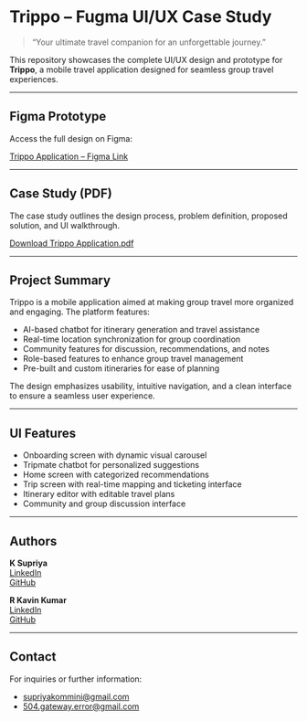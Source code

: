 # Trippo – Fugma UI/UX Case Study

> “Your ultimate travel companion for an unforgettable journey.”

This repository showcases the complete UI/UX design and prototype for **Trippo**, a mobile travel application designed for seamless group travel experiences.

---

## Figma Prototype

Access the full design on Figma:

[Trippo Application – Figma Link](https://www.figma.com/design/osGBGIx22MxYxPvfp5MQBO/Trippo-Application?node-id=0-1&t=cdgP6ws495W2r3S4-1)

---

## Case Study (PDF)

The case study outlines the design process, problem definition, proposed solution, and UI walkthrough.

[Download Trippo Application.pdf](Trippo-Application.pdf)

---

## Project Summary

Trippo is a mobile application aimed at making group travel more organized and engaging. The platform features:

- AI-based chatbot for itinerary generation and travel assistance
- Real-time location synchronization for group coordination
- Community features for discussion, recommendations, and notes
- Role-based features to enhance group travel management
- Pre-built and custom itineraries for ease of planning

The design emphasizes usability, intuitive navigation, and a clean interface to ensure a seamless user experience.

---

## UI Features

- Onboarding screen with dynamic visual carousel
- Tripmate chatbot for personalized suggestions
- Home screen with categorized recommendations
- Trip screen with real-time mapping and ticketing interface
- Itinerary editor with editable travel plans
- Community and group discussion interface

---

## Authors

**K Supriya**  
[LinkedIn](https://www.linkedin.com/in/supriya-kommini)  
[GitHub](https://github.com/supriyakommini)

**R Kavin Kumar**  
[LinkedIn](https://www.linkedin.com/in/rkavinkumar/)  
[GitHub](https://github.com/kavk-r)

---

## Contact

For inquiries or further information:

- supriyakommini@gmail.com  
- 504.gateway.error@gmail.com
